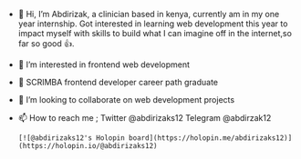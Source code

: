 - 👋 Hi, I’m Abdirizak, a clinician based in kenya, currently am in my one year internship. Got interested in learning web development this year to impact myself with skills to build what I can imagine off in the internet,so far so good 👍.
- 👀 I’m interested in frontend web development
- 🌱 SCRIMBA frontend developer career path graduate
- 💞️ I’m looking to collaborate on web development projects
- 📫 How to reach me ;
      Twitter   @abdirizaks12
       Telegram @abdirzak12
  
      [![@abdirizaks12's Holopin board](https://holopin.me/abdirizaks12)](https://holopin.io/@abdirizaks12)

<!---
Abdirizaks12/Abdirizaks12 is a ✨ special ✨ repository because its `README.md` (this file) appears on your GitHub profile.
You can click the Preview link to take a look at your changes.
--->
